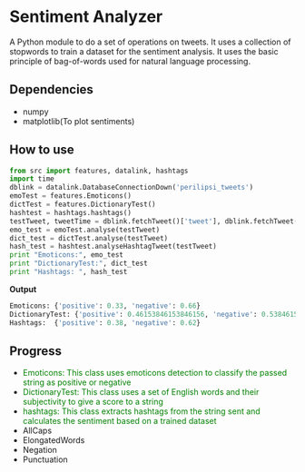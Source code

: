 Sentiment Analyzer
==================

A Python module to do a set of operations on tweets. It uses a collection of stopwords to train a dataset for the sentiment analysis. It uses the basic principle of bag-of-words used for natural language processing.

Dependencies
------------
* numpy
* matplotlib(To plot sentiments)

How to use
----------
```python
from src import features, datalink, hashtags
import time
dblink = datalink.DatabaseConnectionDown('perilipsi_tweets')
emoTest = features.Emoticons()
dictTest = features.DictionaryTest()
hashtest = hashtags.hashtags()
testTweet, tweetTime = dblink.fetchTweet()['tweet'], dblink.fetchTweet()['time']	#You can pass anything you want
emo_test = emoTest.analyse(testTweet)
dict_test = dictTest.analyse(testTweet)
hash_test = hashtest.analyseHashtagTweet(testTweet)
print "Emoticons:", emo_test
print "DictionaryTest:", dict_test
print "Hashtags: ", hash_test
```
<strong>Output</strong>
```python
Emoticons: {'positive': 0.33, 'negative': 0.66}
DictionaryTest: {'positive': 0.46153846153846156, 'negative': 0.5384615384615384}
Hashtags:  {'positive': 0.38, 'negative': 0.62}
```
Progress
--------
* <span style="color:green;">Emoticons: This class uses emoticons detection to classify the passed string as positive or negative</span>
* <span style="color:green;">DictionaryTest: This class uses a set of English words and their subjectivity to give a score to a string</span>
* <span style="color:green;">hashtags: This class extracts hashtags from the string sent and calculates the sentiment based on a trained dataset</span>
* AllCaps
* ElongatedWords
* Negation
* Punctuation


